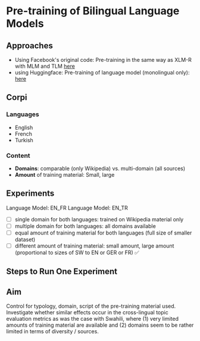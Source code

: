 # Pre-training of Bilingual Language Models

## Approaches

- Using Facebook's original code: Pre-training in the same way as XLM-R with MLM and TLM [here](https://github.com/facebookresearch/xlm#ii-cross-lingual-language-model-pretraining-xlm)
- using Huggingface: Pre-training of language model (monolingual only): [here](https://huggingface.co/blog/how-to-train)

## Corpi

### Languages

- English
- French
- Turkish

### Content

- **Domains**: comparable (only Wikipedia) vs. multi-domain (all sources)
- **Amount** of training material: Small, large

## Experiments

Language Model: EN_FR
Language Model: EN_TR

- [ ] single domain for both languages: trained on Wikipedia material only
- [ ] multiple domain for both languages: all domains available
- [ ] equal amount of training material for both languages (full size of smaller dataset)
- [ ] different amount of training material: small amount, large amount (proportional to sizes of SW to EN or GER or FR) :white_check_mark:

## Steps to Run One Experiment

## Aim

Control for typology, domain, script of the pre-training material used. Investigate whether similar effects occur in the cross-lingual topic evaluation metrics as was the case with Swahili, where (1) very limited amounts of training material are available and (2) domains seem to be rather limited in terms of diversity / sources.
